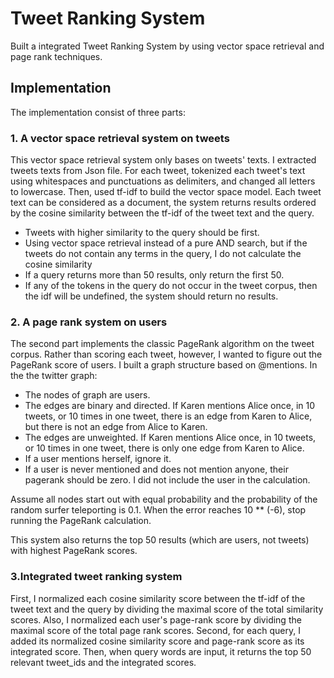 # Tweet Ranking System

Built a integrated Tweet Ranking System by using vector space retrieval and page rank techniques. 


## Implementation
The implementation consist of three parts:

### 1. A vector space retrieval system on tweets
This vector space retrieval system only bases on tweets' texts. I extracted tweets texts from Json file. For each tweet, tokenized each tweet's text using whitespaces and punctuations as delimiters, and changed all letters to lowercase. Then, used tf-idf to build the vector space model. Each tweet text can be considered as a document, the system returns results ordered by the cosine similarity between the tf-idf of the tweet text and the query.

* Tweets with higher similarity to the query should be first.
* Using vector space retrieval instead of a pure AND search, but if the tweets do not contain any terms in the query, I do not calculate the cosine similarity
* If a query returns more than 50 results, only return the first 50.
* If any of the tokens in the query do not occur in the tweet corpus, then the idf will be undefined, the system should return no results.


### 2. A page rank system on users
The second part implements the classic PageRank algorithm on the tweet corpus. Rather than scoring each tweet, however, I wanted to figure out the PageRank score of users. I built a graph structure based on @mentions. In the the twitter graph:

* The nodes of graph are users.
* The edges are binary and directed. If Karen mentions Alice once, in 10 tweets, or 10 times in one tweet, there is an edge from Karen to Alice, but there is not an edge from Alice to Karen.
* The edges are unweighted. If Karen mentions Alice once, in 10 tweets, or 10 times in one tweet, there is only one edge from Karen to Alice.
* If a user mentions herself, ignore it.
* If a user is never mentioned and does not mention anyone, their pagerank should be zero. I did not include the user in the calculation.

Assume all nodes start out with equal probability and the probability of the random surfer teleporting is 0.1. When the error reaches 10 ** (-6), stop running the PageRank calculation.

This system also returns the top 50 results (which are  users, not tweets) with highest PageRank scores.


### 3.Integrated tweet ranking system
First, I normalized each cosine similarity score between the tf-idf of the tweet text and the query by dividing the maximal score of the total similarity scores. Also, I normalized each user's page-rank score by dividing the maximal score of the total page rank scores. Second, for each query, I added its normalized cosine similarity score and page-rank score as its integrated score. Then, when query words are input, it returns the top 50 relevant tweet_ids and the integrated scores.



